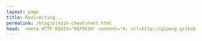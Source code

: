 ```yaml
---
layout: page
title: Redirecting...
permalink: /blog/pinyin-cheatsheet.html
head:  <meta HTTP-EQUIV="REFRESH" content="0; url=http://qipeng.github.io/blog/pinyin-cheatsheet/">
---
```



